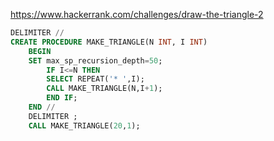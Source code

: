 https://www.hackerrank.com/challenges/draw-the-triangle-2

```SQL
DELIMITER //
CREATE PROCEDURE MAKE_TRIANGLE(N INT, I INT)
    BEGIN
    SET max_sp_recursion_depth=50;
        IF I<=N THEN
        SELECT REPEAT('* ',I);
        CALL MAKE_TRIANGLE(N,I+1);
        END IF;
    END //
    DELIMITER ;
    CALL MAKE_TRIANGLE(20,1);
```
